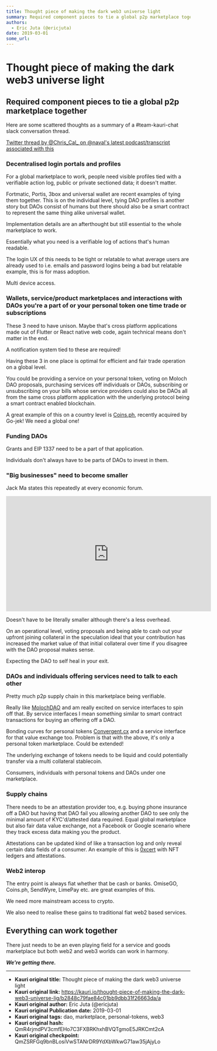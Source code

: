 ```yaml
---
title: Thought piece of making the dark web3 universe light
summary: Required component pieces to tie a global p2p marketplace together Here are some scattered thoughts as a summary of a -team-kauri-chat slack conversation thread. Twitter thread by @Chris_Cal_ on @navals latest podcast/transcript associated with this Decentralised login portals and profiles For a global marketplace to work, people need visible profiles tied with a verifiable action log, public or private sectioned data; it doesnt matter. Fortmatic, Portis, 3box and universal wallet are recent exa
authors:
  - Eric Juta (@ericjuta)
date: 2019-03-01
some_url: 
---
```


# Thought piece of making the dark web3 universe light


## Required component pieces to tie a global p2p marketplace together

Here are some scattered thoughts as a summary of a #team-kauri-chat slack conversation thread.

[Twitter thread by @Chris_Cal_ on @naval's latest podcast/transcript associated with this](https://twitter.com/Chris_Cal_/status/1101347984204288001)

### Decentralised login portals and profiles

For a global marketplace to work, people need visible profiles tied with a verifiable action log, public or private sectioned data; it doesn't matter.

Fortmatic, Portis, 3box and universal wallet are recent examples of tying them together. 
This is on the individual level, tying DAO profiles is another story but DAOs consist of humans but there should also be a smart contract to represent the same thing alike universal wallet.

Implementation details are an afterthought but still essential to the whole marketplace to work.

Essentially what you need is a verifiable log of actions that's human readable.

The login UX of this needs to be tight or relatable to what average users are already used to i.e. emails and password logins being a bad but relatable example, this is for mass adoption.

Multi device access.

### Wallets, service/product marketplaces and interactions with DAOs you're a part of or your personal token one time trade or subscriptions

These 3 need to have unison. Maybe that's cross platform applications made out of Flutter or React native web code, again technical means don't matter in the end.

A notification system tied to these are required!

Having these 3 in one place is optimal for efficient and fair trade operation on a global level. 

You could be providing a service on your personal token, voting on Moloch DAO proposals, purchasing services off 
individuals or DAOs, subscribing or unsubscribing on your bills whose service providers could also be DAOs all from the same cross platform application with the underlying protocol being a smart contract enabled blockchain.

A great example of this on a country level is [Coins.ph](https://coins.ph), recently acquired by Go-jek!
We need a global one!

### Funding DAOs

Grants and EIP 1337 need to be a part of that application. 

Individuals don't always have to be parts of DAOs to invest in them.

### "Big businesses" need to become smaller

Jack Ma states this repeatedly at every economic forum.
<div align="center"><iframe width="560" height="315" src="https://www.youtube.com/embed/Eukcgw1FlG0" frameborder="0" allow="encrypted-media" allowfullscreen></iframe></div>

Doesn't have to be literally smaller although there's a less overhead.

On an operational level, voting proposals and being able to cash out your upfront joining collateral in the speculation ideal that your contribution has increased the market value of that initial collateral over time if you disagree with the DAO proposal makes sense.

Expecting the DAO to self heal in your exit.

### DAOs and individuals offering services need to talk to each other

Pretty much p2p supply chain in this marketplace being verifiable. 

Really like [MolochDAO](https://medium.com/@simondlr/the-moloch-dao-collapsing-the-firm-2a800b3aa2e7) and am really excited on service interfaces to spin off that. 
By service interfaces I mean something similar to smart contract transactions for buying an offering off a DAO.

Bonding curves for personal tokens [Convergent.cx](https://convergent.cx) and a service interface for that value exchange too.
Problem is that with the above, it's only a personal token marketplace. Could be extended!

The underlying exchange of tokens needs to be liquid and could potentially transfer via a multi collateral stablecoin.

Consumers, individuals with personal tokens and DAOs under one marketplace.

### Supply chains

There needs to be an attestation provider too, e.g. buying phone insurance off a DAO but having that DAO fail you allowing another DAO to see only the minimal amount of KYC'd/attested data required.
Equal global marketplace but also fair data value exchange, not a Facebook or Google scenario where they track excess data making you the product.

Attestations can be updated kind of like a transaction log and only reveal certain data fields of a consumer.
An example of this is [0xcert](https://0xcert.org) with NFT ledgers and attestations.

### Web2 interop

The entry point is always fiat whether that be cash or banks.
OmiseGO, Coins.ph, SendWyre, LimePay etc. are great examples of this. 

We need more mainstream access to crypto. 

We also need to realise these gains to traditional fiat web2 based services.

## Everything can work together

There just needs to be an even playing field for a service and goods marketplace but both web2 and web3 worlds can work in harmony.

**_We're getting there._**







---

- **Kauri original title:** Thought piece of making the dark web3 universe light
- **Kauri original link:** https://kauri.io/thought-piece-of-making-the-dark-web3-universe-lig/b2848c79fae84c01bb9dbb31f26663da/a
- **Kauri original author:** Eric Juta (@ericjuta)
- **Kauri original Publication date:** 2019-03-01
- **Kauri original tags:** dao, marketplace, personal-tokens, web3
- **Kauri original hash:** QmR4rjmdPV3cmfEHo7C3FXBRKhxhBVQTgmoE5JRKCmt2cA
- **Kauri original checkpoint:** QmZSRFGq9bnBLosiVwSTANrDR9YdXbWkwG71aw35jAjyLo




